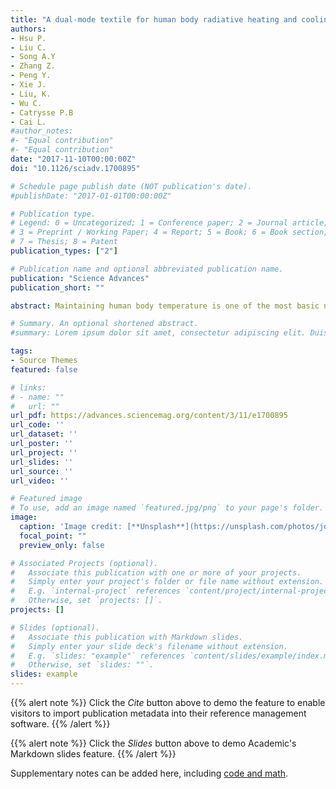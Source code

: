 ```yaml
---
title: "A dual-mode textile for human body radiative heating and cooling"
authors:
- Hsu P.
- Liu C.
- Song A.Y
- Zhang Z.
- Peng Y.
- Xie J.
- Liu, K. 
- Wu C.
- Catrysse P.B
- Cai L.
#author_notes:
#- "Equal contribution"
#- "Equal contribution"
date: "2017-11-10T00:00:00Z"
doi: "10.1126/sciadv.1700895"

# Schedule page publish date (NOT publication's date).
#publishDate: "2017-01-01T00:00:00Z"

# Publication type.
# Legend: 0 = Uncategorized; 1 = Conference paper; 2 = Journal article;
# 3 = Preprint / Working Paper; 4 = Report; 5 = Book; 6 = Book section;
# 7 = Thesis; 8 = Patent
publication_types: ["2"]

# Publication name and optional abbreviated publication name.
publication: "Science Advances"
publication_short: ""

abstract: Maintaining human body temperature is one of the most basic needs for living, which often consumes a huge amount of energy to keep the ambient temperature constant. To expand the ambient temperature range while maintaining human thermal comfort, the concept of personal thermal management has been recently demonstrated in heating and cooling textiles separately through human body infrared radiation control. Realizing these two opposite functions within the same textile would represent an exciting scientific challenge and a significant technological advancement. We demonstrate a dual-mode textile that can perform both passive radiative heating and cooling using the same piece of textile without any energy input. The dual-mode textile is composed of a bilayer emitter embedded inside an infrared-transparent nanoporous polyethylene (nanoPE) layer. We demonstrate that the asymmetrical characteristics of both emissivity and nanoPE thickness can result in two different heat transfer coefficients and achieve heating when the low-emissivity layer is facing outside and cooling by wearing the textile inside out when the high-emissivity layer is facing outside. This can expand the thermal comfort zone by 6.5°C. Numerical fitting of the data further predicts 14.7°C of comfort zone expansion for dual-mode textiles with large emissivity contrast

# Summary. An optional shortened abstract.
#summary: Lorem ipsum dolor sit amet, consectetur adipiscing elit. Duis posuere tellus ac convallis placerat. Proin tincidunt magna sed ex sollicitudin condimentum.

tags:
- Source Themes
featured: false

# links:
# - name: ""
#   url: ""
url_pdf: https://advances.sciencemag.org/content/3/11/e1700895
url_code: ''
url_dataset: ''
url_poster: ''
url_project: ''
url_slides: ''
url_source: ''
url_video: ''

# Featured image
# To use, add an image named `featured.jpg/png` to your page's folder. 
image:
  caption: 'Image credit: [**Unsplash**](https://unsplash.com/photos/jdD8gXaTZsc)'
  focal_point: ""
  preview_only: false

# Associated Projects (optional).
#   Associate this publication with one or more of your projects.
#   Simply enter your project's folder or file name without extension.
#   E.g. `internal-project` references `content/project/internal-project/index.md`.
#   Otherwise, set `projects: []`.
projects: []

# Slides (optional).
#   Associate this publication with Markdown slides.
#   Simply enter your slide deck's filename without extension.
#   E.g. `slides: "example"` references `content/slides/example/index.md`.
#   Otherwise, set `slides: ""`.
slides: example
---
```


{{% alert note %}}
Click the *Cite* button above to demo the feature to enable visitors to import publication metadata into their reference management software.
{{% /alert %}}

{{% alert note %}}
Click the *Slides* button above to demo Academic's Markdown slides feature.
{{% /alert %}}

Supplementary notes can be added here, including [code and math](https://sourcethemes.com/academic/docs/writing-markdown-latex/).

